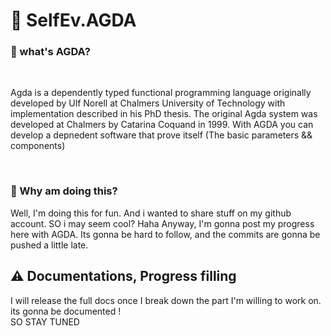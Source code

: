 # :notebook: SelfEv.AGDA 
### :paperclip: what's AGDA? 
<br />

Agda is a dependently typed functional programming language originally developed by Ulf Norell at Chalmers University of Technology with implementation described in his PhD thesis. The original Agda system was developed at Chalmers by Catarina Coquand in 1999. 
With AGDA you can develop a depnedent software that prove itself (The basic parameters && components)

<br />


### :bookmark: Why am doing this? <br />
Well, I'm doing this for fun.
And i wanted to share stuff on my github account. SO i may seem cool? Haha 
Anyway, 
I'm gonna post my progress here with AGDA. Its gonna be hard to follow, and the commits are gonna be pushed a little late. 

## :warning: Documentations, Progress filling 
I will release the full docs once I break down the part I'm willing to work on. 
its gonna be documented ! <br /> 
SO STAY TUNED
